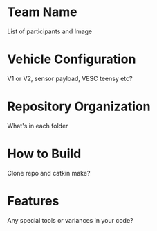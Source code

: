 # Team Name
List of participants and Image

# Vehicle Configuration
V1 or V2, sensor payload, VESC teensy etc?

# Repository Organization
What's in each folder

# How to Build
Clone repo and catkin make?

# Features
Any special tools or variances in your code?


